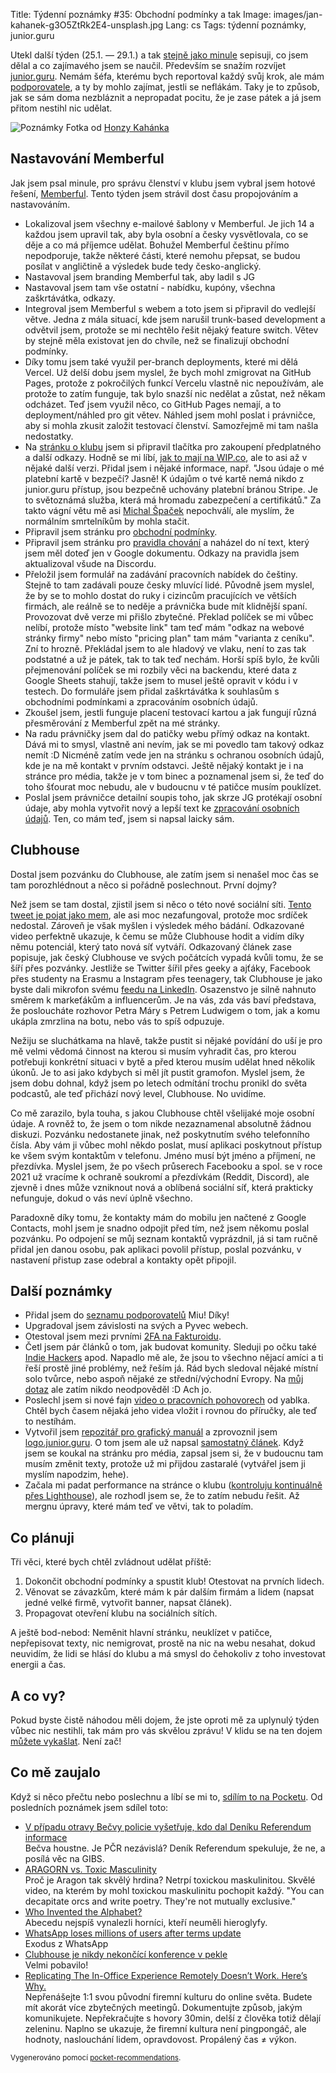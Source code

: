 Title: Týdenní poznámky #35: Obchodní podmínky a tak
Image: images/jan-kahanek-g3O5ZtRk2E4-unsplash.jpg
Lang: cs
Tags: týdenní poznámky, junior.guru


Utekl další týden (25.1. — 29.1.) a tak [stejně jako minule]({filename}2021-01-22_tydenni-poznamky-34-eureka-clenstvi-vyreseno.md) sepisuji, co jsem dělal a co zajímavého jsem se naučil. Především se snažím rozvíjet [junior.guru](https://junior.guru/). Nemám šéfa, kterému bych reportoval každý svůj krok, ale mám [podporovatele](https://junior.guru/donate/), a ty by mohlo zajímat, jestli se neflákám. Taky je to způsob, jak se sám doma nezbláznit a nepropadat pocitu, že je zase pátek a já jsem přitom nestihl nic udělat.

![Poznámky]({static}/images/jan-kahanek-g3O5ZtRk2E4-unsplash.jpg)
Fotka od [Honzy Kahánka](https://unsplash.com/@honza_kahanek)


## Nastavování Memberful

Jak jsem psal minule, pro správu členství v klubu jsem vybral jsem hotové řešení, [Memberful](https://memberful.com/). Tento týden jsem strávil dost času propojováním a nastavováním.

- Lokalizoval jsem všechny e-mailové šablony v Memberful. Je jich 14 a každou jsem upravil tak, aby byla osobní a česky vysvětlovala, co se děje a co má příjemce udělat. Bohužel Memberful češtinu přímo nepodporuje, takže některé části, které nemohu přepsat, se budou posílat v angličtině a výsledek bude tedy česko-anglický.
- Nastavoval jsem branding Memberful tak, aby ladil s JG
- Nastavoval jsem tam vše ostatní - nabídku, kupóny, všechna zaškrtávátka, odkazy.
- Integroval jsem Memberful s webem a toto jsem si připravil do vedlejší větve. Jedna z mála situací, kde jsem narušil trunk-based development a odvětvil jsem, protože se mi nechtělo řešit nějaký feature switch. Větev by stejně měla existovat jen do chvíle, než se finalizují obchodní podmínky.
- Díky tomu jsem také využil per-branch deployments, které mi dělá Vercel. Už delší dobu jsem myslel, že bych mohl zmigrovat na GitHub Pages, protože z pokročilých funkcí Vercelu vlastně nic nepoužívám, ale protože to zatím funguje, tak bylo snazší nic nedělat a zůstat, než někam odcházet. Teď jsem využil něco, co GitHub Pages nemají, a to deployment/náhled pro git větev. Náhled jsem mohl poslat i právničce, aby si mohla zkusit založit testovací členství. Samozřejmě mi tam našla nedostatky.
- Na [stránku o klubu](https://junior.guru/club/) jsem si připravil tlačítka pro zakoupení předplatného a další odkazy. Hodně se mi líbí, [jak to mají na WIP.co](https://wip.co/join), ale to asi až v nějaké další verzi. Přidal jsem i nějaké informace, např. "Jsou údaje o mé platební kartě v bezpečí? Jasně! K údajům o tvé kartě nemá nikdo z junior.guru přístup, jsou bezpečně uchovány platební bránou Stripe. Je to světoznámá služba, která má hromadu zabezpečení a certifikátů." Za takto vágní větu mě asi [Michal Špaček](https://www.michalspacek.cz/) nepochválí, ale myslím, že normálním smrtelníkům by mohla stačit.
- Připravil jsem stránku pro [obchodní podmínky](https://junior.guru/tos/).
- Připravil jsem stránku pro [pravidla chování](https://junior.guru/coc/) a naházel do ní text, který jsem měl doteď jen v Google dokumentu. Odkazy na pravidla jsem aktualizoval všude na Discordu.
- Přeložil jsem formulář na zadávání pracovních nabídek do češtiny. Stejně to tam zadávali pouze česky mluvící lidé. Původně jsem myslel, že by se to mohlo dostat do ruky i cizincům pracujících ve větších firmách, ale reálně se to neděje a právnička bude mít klidnější spaní. Provozovat dvě verze mi přišlo zbytečné. Překlad políček se mi vůbec nelíbí, protože místo "website link" tam teď mám "odkaz na webové stránky firmy" nebo místo "pricing plan" tam mám "varianta z ceníku". Zní to hrozně. Překládal jsem to ale hladový ve vlaku, není to zas tak podstatné a už je pátek, tak to tak teď nechám. Horší spíš bylo, že kvůli přejmenování políček se mi rozbily věci na backendu, které data z Google Sheets stahují, takže jsem to musel ještě opravit v kódu i v testech. Do formuláře jsem přidal zaškrtávátka k souhlasům s obchodními podmínkami a zpracováním osobních údajů.
- Zkoušel jsem, jestli funguje placení testovací kartou a jak fungují různá přesměrování z Memberful zpět na mé stránky.
- Na radu právničky jsem dal do patičky webu přímý odkaz na kontakt. Dává mi to smysl, vlastně ani nevím, jak se mi povedlo tam takový odkaz nemít :D Nicméně zatím vede jen na stránku s ochranou osobních údajů, kde je na mě kontakt v prvním odstavci. Ještě nějaký kontakt je i na stránce pro média, takže je v tom binec a poznamenal jsem si, že teď do toho šťourat moc nebudu, ale v budoucnu v té patičce musím pouklízet.
- Poslal jsem právničce detailní soupis toho, jak skrze JG protékají osobní údaje, aby mohla vytvořit nový a lepší text ke [zpracování osobních údajů](https://junior.guru/privacy/). Ten, co mám teď, jsem si napsal laicky sám.


## Clubhouse

Dostal jsem pozvánku do Clubhouse, ale zatím jsem si nenašel moc čas se tam porozhlédnout a něco si pořádně poslechnout. První dojmy?

Než jsem se tam dostal, zjistil jsem si něco o této nové sociální síti. [Tento tweet je pojat jako mem](https://twitter.com/honzajavorek/status/1354116768671870979), ale asi moc nezafungoval, protože moc srdíček nedostal. Zároveň je však myšlen i výsledek mého bádání. Odkazované video perfektně ukazuje, k čemu se může Clubhouse hodit a vidím díky němu potenciál, který tato nová síť vytváří. Odkazovaný článek zase popisuje, jak český Clubhouse ve svých počátcích vypadá kvůli tomu, že se šíří přes pozvánky. Jestliže se Twitter šířil přes geeky a ajťáky, Facebook přes studenty na Erasmu a Instagram přes teenagery, tak Clubhouse je jako byste dali mikrofon svému [feedu na LinkedIn](https://twitter.com/yablko/status/1329013868149043201). Osazenstvo je silně nahnuto směrem k markeťákům a influencerům. Je na vás, zda vás baví představa, že posloucháte rozhovor Petra Máry s Petrem Ludwigem o tom, jak a komu ukápla zmrzlina na botu, nebo vás to spíš odpuzuje.

Nežiju se sluchátkama na hlavě, takže pustit si nějaké povídání do uší je pro mě velmi vědomá činnost na kterou si musím vyhradit čas, pro kterou potřebuji konkrétní situaci v bytě a před kterou musím udělat hned několik úkonů. Je to asi jako kdybych si měl jít pustit gramofon. Myslel jsem, že jsem dobu dohnal, když jsem po letech odmítání trochu pronikl do světa podcastů, ale teď přichází nový level, Clubhouse. No uvidíme.

Co mě zarazilo, byla touha, s jakou Clubhouse chtěl všelijaké moje osobní údaje. A rovněž to, že jsem o tom nikde nezaznamenal absolutně žádnou diskuzi. Pozvánku nedostanete jinak, než poskytnutím svého telefonního čísla. Aby vám ji vůbec mohl někdo poslat, musí aplikaci poskytnout přístup ke všem svým kontaktům v telefonu. Jméno musí být jméno a příjmení, ne přezdívka. Myslel jsem, že po všech průserech Facebooku a spol. se v roce 2021 už vracíme k ochraně soukromí a přezdívkám (Reddit, Discord), ale zjevně i dnes může vzniknout nová a oblíbená sociální síť, která prakticky nefunguje, dokud o vás neví úplně všechno.

Paradoxně díky tomu, že kontakty mám do mobilu jen načtené z Google Contacts, mohl jsem je snadno odpojit před tím, než jsem někomu poslal pozvánku. Po odpojení se můj seznam kontaktů vyprázdnil, já si tam ručně přidal jen danou osobu, pak aplikaci povolil přístup, poslal pozvánku, v nastavení přistup zase odebral a kontakty opět připojil.


## Další poznámky

- Přidal jsem do [seznamu podporovatelů](https://junior.guru/donate/#sponsors) Miu! Díky!
- Upgradoval jsem závislosti na svých a Pyvec webech.
- Otestoval jsem mezi prvními [2FA na Fakturoidu](https://www.fakturoid.cz/podpora/nastaveni/dvoufazove-overeni).
- Četl jsem pár článků o tom, jak budovat komunity. Sleduji po očku také [Indie Hackers]() apod. Napadlo mě ale, že jsou to všechno nějací amíci a ti řeší prostě jiné problémy, než řeším já. Rád bych sledoval nějaké místní solo tvůrce, nebo aspoň nějaké ze střední/východní Evropy. Na [můj dotaz](https://twitter.com/honzajavorek/status/1354735756892319745) ale zatím nikdo neodpověděl :D Ach jo.
- Poslechl jsem si nové fajn [video o pracovních pohovorech](https://twitter.com/yablko/status/1354079536078581765) od yablka. Chtěl bych časem nějaká jeho videa vložit i rovnou do příručky, ale teď to nestíhám.
- Vytvořil jsem [repozitář pro grafický manuál](https://github.com/honzajavorek/logo.junior.guru) a zprovoznil jsem [logo.junior.guru](https://logo.junior.guru/). O tom jsem ale už napsal [samostatný článek]({filename}2021-01-28_graficky-manual.md). Když jsem se koukal na stránku pro média, zapsal jsem si, že v budoucnu tam musím změnit texty, protože už mi přijdou zastaralé (vytvářel jsem ji myslím napodzim, hehe).
- Začala mi padat performance na stránce o klubu ([kontroluju kontinuálně přes Lighthouse]({filename}2020-05-11_monitoring-performance-with-lighthouse-and-circleci.md)), ale rozhodl jsem se, že to zatím nebudu řešit. Až mergnu úpravy, které mám teď ve větvi, tak to poladím.


## Co plánuji

Tři věci, které bych chtěl zvládnout udělat příště:

1. Dokončit obchodní podmínky a spustit klub! Otestovat na prvních lidech.
2. Věnovat se závazkům, které mám k pár dalším firmám a lidem (napsat jedné velké firmě, vytvořit banner, napsat článek).
3. Propagovat otevření klubu na sociálních sítích.

A ještě bod-nebod: Neměnit hlavní stránku, neuklízet v patičce, nepřepisovat texty, nic nemigrovat, prostě na nic na webu nesahat, dokud neuvidím, že lidi se hlásí do klubu a má smysl do čehokoliv z toho investovat energii a čas.


## A co vy?

Pokud byste čistě náhodou měli dojem, že jste oproti mě za uplynulý týden vůbec nic nestihli, tak mám pro vás skvělou zprávu! V klidu se na ten dojem [můžete vykašlat]({filename}2020-06-04_neni-to-zavod.md). Není zač!


## Co mě zaujalo

Když si něco přečtu nebo poslechnu a líbí se mi to, [sdílím to na Pocketu](https://getpocket.com/@honzajavorek). Od posledních poznámek jsem sdílel toto:

- [V případu otravy Bečvy policie vyšetřuje, kdo dal Deníku Referendum informace](https://denikreferendum.cz/clanek/32203-v-pripadu-otravy-becvy-policie-vysetruje-kdo-dal-deniku-referendum-informace)<br>Bečva houstne. Je PČR nezávislá? Deník Referendum spekuluje, že ne, a posílá věc na GIBS.
- [ARAGORN vs. Toxic Masculinity](https://www.youtube.com/watch?v=pv_KAnY5XNQ&feature=youtu.be)<br>Proč je Aragon tak skvělý hrdina? Netrpí toxickou maskulinitou. Skvělé video, na kterém by mohl toxickou maskulinitu pochopit každý. "You can decapitate orcs and write poetry. They're not mutually exclusive."
- [Who Invented the Alphabet?](https://www.smithsonianmag.com/history/inventing-alphabet-180976520/)<br>Abecedu nejspíš vynalezli horníci, kteří neuměli hieroglyfy.
- [WhatsApp loses millions of users after terms update](https://www.theguardian.com/technology/2021/jan/24/whatsapp-loses-millions-of-users-after-terms-update)<br>Exodus z WhatsApp
- [Clubhouse je nikdy nekončící konference v pekle](https://a2larm.cz/2021/01/clubhouse-je-nikdy-nekoncici-konference-v-pekle/)<br>Velmi pobavilo!
- [Replicating The In-Office Experience Remotely Doesn’t Work. Here’s Why.](https://www.inc.com/rebecca-hinds/simply-replicating-in-office-experience-remotely-doesnt-work.html)<br>Nepřenášejte 1:1 svou původní firemní kulturu do online světa. Budete mít akorát více zbytečných meetingů. Dokumentujte způsob, jakým komunikujete. Nepřekračujte s hovory 30min, delší z člověka totiž dělají zeleninu. Naplno se ukazuje, že firemní kultura není pingpongáč, ale hodnoty, naslouchání lidem, opravdovost. Propálený čas ≠ výkon.

<small>Vygenerováno pomocí <a href="https://pypi.org/project/pocket-recommendations/">pocket-recommendations</a>.</small>
